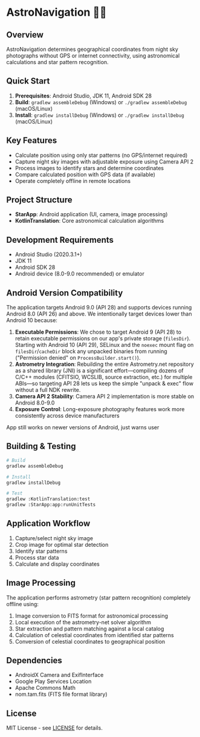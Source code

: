 
# AstroNavigation 🌌📱

## Overview
AstroNavigation determines geographical coordinates from night sky photographs without GPS or internet connectivity, using astronomical calculations and star pattern recognition.

## Quick Start
1. **Prerequisites**: Android Studio, JDK 11, Android SDK 28
2. **Build**: `gradlew assembleDebug` (Windows) or `./gradlew assembleDebug` (macOS/Linux)
3. **Install**: `gradlew installDebug` (Windows) or `./gradlew installDebug` (macOS/Linux)

## Key Features
- Calculate position using only star patterns (no GPS/internet required)
- Capture night sky images with adjustable exposure using Camera API 2
- Process images to identify stars and determine coordinates
- Compare calculated position with GPS data (if available)
- Operate completely offline in remote locations

## Project Structure
- **StarApp**: Android application (UI, camera, image processing)
- **KotlinTranslation**: Core astronomical calculation algorithms

## Development Requirements
- Android Studio (2020.3.1+)
- JDK 11
- Android SDK 28
- Android device (8.0-9.0 recommended) or emulator

## Android Version Compatibility
The application targets Android 9.0 (API 28) and supports devices running Android 8.0 (API 26) and above. We intentionally target devices lower than Android 10 because:
1. **Executable Permissions**: We chose to target Android 9 (API 28) to retain executable permissions on our app's private storage (`filesDir`). Starting with Android 10 (API 29), SELinux and the `noexec` mount flag on `filesDir`/`cacheDir` block any unpacked binaries from running ("Permission denied" on `ProcessBuilder.start()`).
2. **Astrometry Integration**: Rebuilding the entire Astrometry.net repository as a shared library (JNI) is a significant effort—compiling dozens of C/C++ modules (CFITSIO, WCSLIB, source extraction, etc.) for multiple ABIs—so targeting API 28 lets us keep the simple "unpack & exec" flow without a full NDK rewrite.
3. **Camera API 2 Stability**: Camera API 2 implementation is more stable on Android 8.0-9.0
4. **Exposure Control**: Long-exposure photography features work more consistently across device manufacturers

App still works on newer versions of Android, just warns user

## Building & Testing
```bash
# Build
gradlew assembleDebug

# Install
gradlew installDebug

# Test
gradlew :KotlinTranslation:test
gradlew :StarApp:app:runUnitTests
```

## Application Workflow
1. Capture/select night sky image
2. Crop image for optimal star detection
3. Identify star patterns
4. Process star data
5. Calculate and display coordinates

## Image Processing
The application performs astrometry (star pattern recognition) completely offline using:
1. Image conversion to FITS format for astronomical processing
2. Local execution of the astrometry-net solver algorithm
3. Star extraction and pattern matching against a local catalog
4. Calculation of celestial coordinates from identified star patterns
5. Conversion of celestial coordinates to geographical position

## Dependencies
- AndroidX Camera and ExifInterface
- Google Play Services Location
- Apache Commons Math
- nom.tam.fits (FITS file format library)


## License
MIT License - see [LICENSE](LICENSE) for details.
